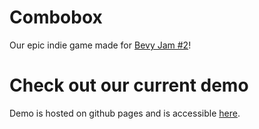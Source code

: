 # Combobox

Our epic indie game made for [Bevy Jam #2](https://itch.io/jam/bevy-jam-2)!

# Check out our current demo

Demo is hosted on github pages and is accessible [here](https://comboboxgame.github.io/Combobox/).